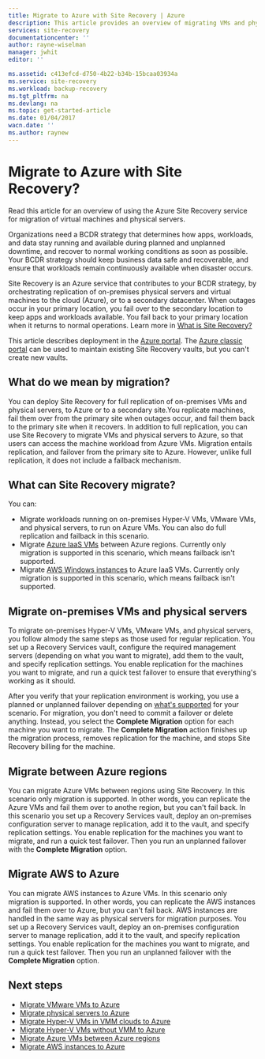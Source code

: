 ```yaml
---
title: Migrate to Azure with Site Recovery | Azure
description: This article provides an overview of migrating VMs and physical servers to Azure with Azure Site Recovery
services: site-recovery
documentationcenter: ''
author: rayne-wiselman
manager: jwhit
editor: ''

ms.assetid: c413efcd-d750-4b22-b34b-15bcaa03934a
ms.service: site-recovery
ms.workload: backup-recovery
ms.tgt_pltfrm: na
ms.devlang: na
ms.topic: get-started-article
ms.date: 01/04/2017
wacn.date: ''
ms.author: raynew
---
```


# Migrate to Azure with Site Recovery?

Read this article for an overview of using the Azure Site Recovery service for migration of virtual machines and physical servers.

Organizations need a BCDR strategy that determines how apps, workloads, and data stay running and available during planned and unplanned downtime, and recover to normal working conditions as soon as possible. Your BCDR strategy should keep business data safe and recoverable, and ensure that workloads remain continuously available when disaster occurs.

Site Recovery is an Azure service that contributes to your BCDR strategy, by orchestrating replication of on-premises physical servers and virtual machines to the cloud (Azure), or to a secondary datacenter. When outages occur in your primary location, you fail over to the secondary location to keep apps and workloads available. You fail back to your primary location when it returns to normal operations. Learn more in [What is Site Recovery?](./site-recovery-overview.md)

This article describes deployment in the [Azure portal](https://portal.azure.cn). The [Azure classic portal](https://manage.windowsazure.cn/) can be used to maintain existing Site Recovery vaults, but you can't create new vaults.

## What do we mean by migration?

You can deploy Site Recovery for full replication of on-premises VMs and physical servers, to Azure or to a secondary site.You replicate machines, fail them over from the primary site when outages occur, and fail them back to the primary site when it recovers. In addition to full replication, you can use Site Recovery to migrate VMs and physical servers to Azure, so that users can access the machine workload from Azure VMs. Migration entails replication, and failover from the primary site to Azure. However, unlike full replication, it does not include a failback mechanism.

## What can Site Recovery migrate?

You can:

- Migrate workloads running on on-premises Hyper-V VMs, VMware VMs, and physical servers, to run on Azure VMs. You can also do full replication and failback in this scenario.
- Migrate [Azure IaaS VMs](./site-recovery-migrate-azure-to-azure.md) between Azure regions. Currently only migration is supported in this scenario, which means failback isn't supported.
- Migrate [AWS Windows instances](./site-recovery-migrate-aws-to-azure.md) to Azure IaaS VMs. Currently only migration is supported in this scenario, which means failback isn't supported.

## Migrate on-premises VMs and physical servers

To migrate on-premises Hyper-V VMs, VMware VMs, and physical servers, you follow almody the same steps as those used for regular replication. You set up a Recovery Services vault, configure the required management servers (depending on what you want to migrate), add them to the vault, and specify replication settings. You enable replication for the machines you want to migrate, and run a quick test failover to ensure that everything's working as it should.

After you verify that your replication environment is working, you use a planned or unplanned failover depending on [what's supported](./site-recovery-failover.md#failover-and-failback) for your scenario. For migration, you don't need to commit a failover or delete anything. Instead, you select the **Complete Migration** option for each machine you want to migrate. The **Complete Migration** action finishes up the migration process, removes replication for the machine, and stops Site Recovery billing for the machine.

## Migrate between Azure regions

You can migrate Azure VMs between regions using Site Recovery. In this scenario only migration is supported. In other words, you can replicate the Azure VMs and fail them over to anothe region, but you can't fail back. In this scenario you set up a Recovery Services vault, deploy an on-premises configuration server to manage replication, add it to the vault, and specify replication settings. You enable replication for the machines you want to migrate, and run a quick test failover. Then you run an unplanned failover with the **Complete Migration** option.

## Migrate AWS to Azure

You can migrate AWS instances to Azure VMs. In this scenario only migration is supported. In other words, you can replicate the AWS instances and fail them over to Azure, but you can't fail back. AWS instances are handled in the same way as physical servers for migration purposes. You set up a Recovery Services vault, deploy an on-premises configuration server to manage replication, add it to the vault, and specify replication settings. You enable replication for the machines you want to migrate, and run a quick test failover. Then you run an unplanned failover with the **Complete Migration** option.

## Next steps

- [Migrate VMware VMs to Azure](./site-recovery-vmware-to-azure.md)
- [Migrate physical servers to Azure](./site-recovery-vmware-to-azure.md)
- [Migrate Hyper-V VMs in VMM clouds to Azure](./site-recovery-vmm-to-azure.md)
- [Migrate Hyper-V VMs without VMM to Azure](./site-recovery-hyper-v-site-to-azure.md)
- [Migrate Azure VMs between Azure regions](./site-recovery-migrate-azure-to-azure.md)
- [Migrate AWS instances to Azure](./site-recovery-migrate-aws-to-azure.md)